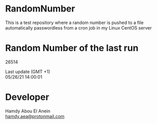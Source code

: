 # RandomNumber    
This is a test repository where a random number is pushed to a file automatically passwordless from a cron job in my Linux CentOS server    
# Random Number of the last run   
26514
      
Last update (GMT +1)    
05/26/21 14:00:01
# Developer    
Hamdy Abou El Anein   
hamdy.aea@protonmail.com
